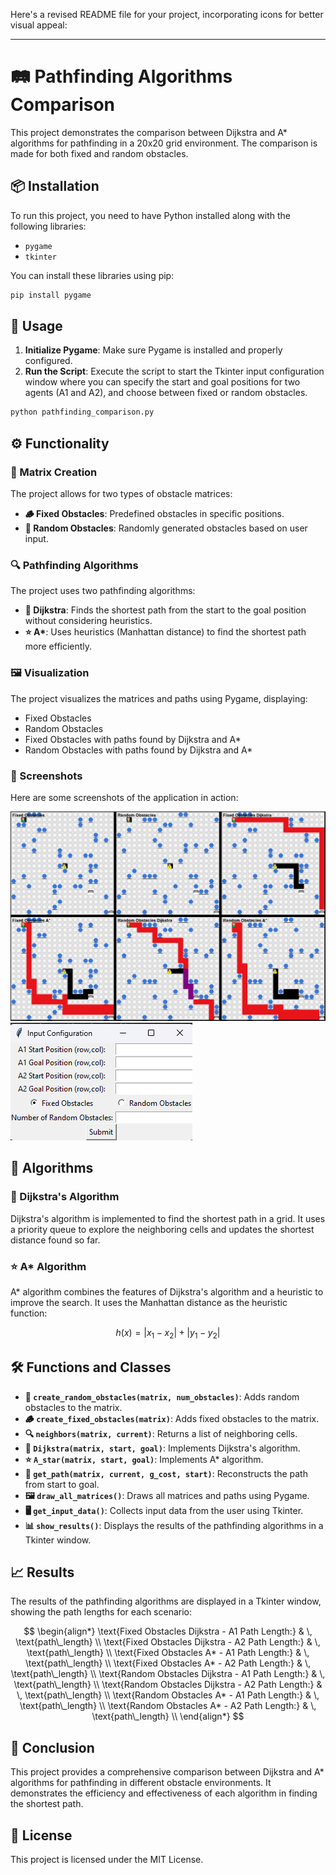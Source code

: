 Here's a revised README file for your project, incorporating icons for better visual appeal:

---

# 🛤️ Pathfinding Algorithms Comparison

This project demonstrates the comparison between Dijkstra and A\* algorithms for pathfinding in a 20x20 grid environment. The comparison is made for both fixed and random obstacles.

## 📦 Installation

To run this project, you need to have Python installed along with the following libraries:

- `pygame`
- `tkinter`

You can install these libraries using pip:

```bash
pip install pygame
```

## 🚀 Usage

1. **Initialize Pygame**: Make sure Pygame is installed and properly configured.
2. **Run the Script**: Execute the script to start the Tkinter input configuration window where you can specify the start and goal positions for two agents (A1 and A2), and choose between fixed or random obstacles.

```bash
python pathfinding_comparison.py
```

## ⚙️ Functionality

### 🧩 Matrix Creation

The project allows for two types of obstacle matrices:

- **🪵 Fixed Obstacles**: Predefined obstacles in specific positions.
- **🎲 Random Obstacles**: Randomly generated obstacles based on user input.

### 🔍 Pathfinding Algorithms

The project uses two pathfinding algorithms:

- **🔄 Dijkstra**: Finds the shortest path from the start to the goal position without considering heuristics.
- **⭐ A\***: Uses heuristics (Manhattan distance) to find the shortest path more efficiently.

### 🖼️ Visualization

The project visualizes the matrices and paths using Pygame, displaying:

- Fixed Obstacles
- Random Obstacles
- Fixed Obstacles with paths found by Dijkstra and A\*
- Random Obstacles with paths found by Dijkstra and A\*

### 📸 Screenshots

Here are some screenshots of the application in action:

![Screenshot 1](screenshot.png)
![Screenshot 2](screenshot2.png)

## 🧮 Algorithms

### 🔄 Dijkstra's Algorithm

Dijkstra's algorithm is implemented to find the shortest path in a grid. It uses a priority queue to explore the neighboring cells and updates the shortest distance found so far.

### ⭐ A\* Algorithm

A\* algorithm combines the features of Dijkstra's algorithm and a heuristic to improve the search. It uses the Manhattan distance as the heuristic function:

$$
h(x) = |x_1 - x_2| + |y_1 - y_2|
$$

## 🛠️ Functions and Classes

- **🔄 `create_random_obstacles(matrix, num_obstacles)`**: Adds random obstacles to the matrix.
- **🪵 `create_fixed_obstacles(matrix)`**: Adds fixed obstacles to the matrix.
- **🔍 `neighbors(matrix, current)`**: Returns a list of neighboring cells.
- **🔄 `Dijkstra(matrix, start, goal)`**: Implements Dijkstra's algorithm.
- **⭐ `A_star(matrix, start, goal)`**: Implements A\* algorithm.
- **🔗 `get_path(matrix, current, g_cost, start)`**: Reconstructs the path from start to goal.
- **🖼️ `draw_all_matrices()`**: Draws all matrices and paths using Pygame.
- **🖥️ `get_input_data()`**: Collects input data from the user using Tkinter.
- **📊 `show_results()`**: Displays the results of the pathfinding algorithms in a Tkinter window.

## 📈 Results

The results of the pathfinding algorithms are displayed in a Tkinter window, showing the path lengths for each scenario:

$$
\begin{align*}
\text{Fixed Obstacles Dijkstra - A1 Path Length:} & \, \text{path\_length} \\
\text{Fixed Obstacles Dijkstra - A2 Path Length:} & \, \text{path\_length} \\
\text{Fixed Obstacles A* - A1 Path Length:} & \, \text{path\_length} \\
\text{Fixed Obstacles A* - A2 Path Length:} & \, \text{path\_length} \\
\text{Random Obstacles Dijkstra - A1 Path Length:} & \, \text{path\_length} \\
\text{Random Obstacles Dijkstra - A2 Path Length:} & \, \text{path\_length} \\
\text{Random Obstacles A* - A1 Path Length:} & \, \text{path\_length} \\
\text{Random Obstacles A* - A2 Path Length:} & \, \text{path\_length} \\
\end{align*}
$$

## 📜 Conclusion

This project provides a comprehensive comparison between Dijkstra and A\* algorithms for pathfinding in different obstacle environments. It demonstrates the efficiency and effectiveness of each algorithm in finding the shortest path.

## 📄 License

This project is licensed under the MIT License.
